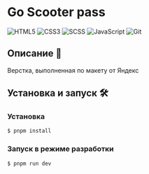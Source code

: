 # Go Scooter pass

![HTML5](https://img.shields.io/badge/HTML5-E34F26?style=for-the-badge&logo=html5&logoColor=white)
![CSS3](https://img.shields.io/badge/CSS3-1572B6?style=for-the-badge&logo=css3&logoColor=white)
![SCSS](https://img.shields.io/badge/SCSS-CC6699?style=for-the-badge&logo=sass&logoColor=white)
![JavaScript](https://img.shields.io/badge/JavaScript-F7DF1E?style=for-the-badge&logo=javascript&logoColor=black)
![Git](https://img.shields.io/badge/Git-F05032?style=for-the-badge&logo=git&logoColor=white)

## Описание 📖

Верстка, выполненная по макету от Яндекс

## Установка и запуск 🛠️

### Установка

```bash
$ pnpm install
```

### Запуск в режиме разработки

```bash
$ pnpm run dev
```
